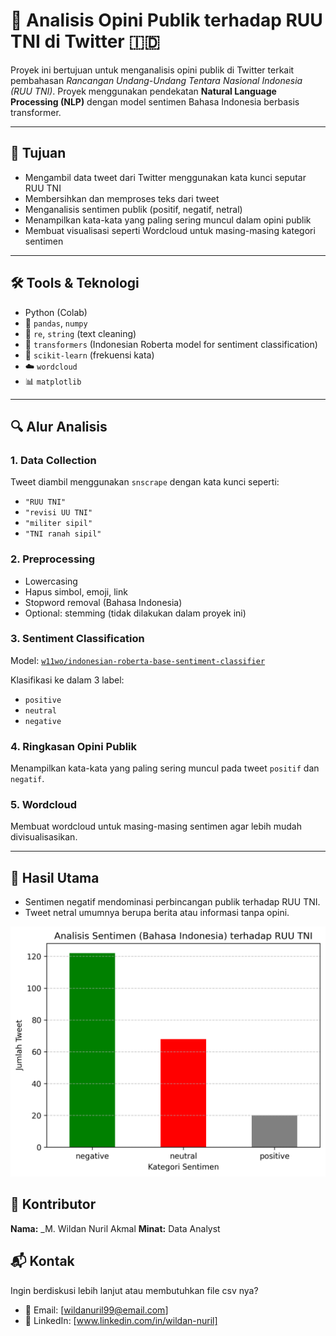 # 🧠 Analisis Opini Publik terhadap RUU TNI di Twitter 🇮🇩

Proyek ini bertujuan untuk menganalisis opini publik di Twitter terkait pembahasan *Rancangan Undang-Undang Tentara Nasional Indonesia (RUU TNI)*. Proyek menggunakan pendekatan **Natural Language Processing (NLP)** dengan model sentimen Bahasa Indonesia berbasis transformer.

---

## 📌 Tujuan
- Mengambil data tweet dari Twitter menggunakan kata kunci seputar RUU TNI
- Membersihkan dan memproses teks dari tweet
- Menganalisis sentimen publik (positif, negatif, netral)
- Menampilkan kata-kata yang paling sering muncul dalam opini publik
- Membuat visualisasi seperti Wordcloud untuk masing-masing kategori sentimen

---

## 🛠️ Tools & Teknologi
- Python (Colab)
- 🐍 `pandas`, `numpy`
- 🧹 `re`, `string` (text cleaning)
- 🤗 `transformers` (Indonesian Roberta model for sentiment classification)
- 🧾 `scikit-learn` (frekuensi kata)
- ☁️ `wordcloud`
- 📊 `matplotlib`

---

## 🔍 Alur Analisis

### 1. Data Collection
Tweet diambil menggunakan `snscrape` dengan kata kunci seperti:
- `"RUU TNI"`
- `"revisi UU TNI"`
- `"militer sipil"`
- `"TNI ranah sipil"`

### 2. Preprocessing
- Lowercasing
- Hapus simbol, emoji, link
- Stopword removal (Bahasa Indonesia)
- Optional: stemming (tidak dilakukan dalam proyek ini)

### 3. Sentiment Classification
Model: [`w11wo/indonesian-roberta-base-sentiment-classifier`](https://huggingface.co/w11wo/indonesian-roberta-base-sentiment-classifier)

Klasifikasi ke dalam 3 label:
- `positive`
- `neutral`
- `negative`

### 4. Ringkasan Opini Publik
Menampilkan kata-kata yang paling sering muncul pada tweet `positif` dan `negatif`.

### 5. Wordcloud
Membuat wordcloud untuk masing-masing sentimen agar lebih mudah divisualisasikan.

---

## 📌 Hasil Utama

- Sentimen negatif mendominasi perbincangan publik terhadap RUU TNI.
- Tweet netral umumnya berupa berita atau informasi tanpa opini.

![Bar Chart Sentimen](images/sentimen_barplot.png)

## 👤 Kontributor

**Nama:** _M. Wildan Nuril Akmal 
**Minat:** Data Analyst  


## 📬 Kontak

Ingin berdiskusi lebih lanjut atau membutuhkan file csv nya?

- 📧 Email: [wildanuril99@email.com]  
- 💼 LinkedIn: [www.linkedin.com/in/wildan-nuril]

